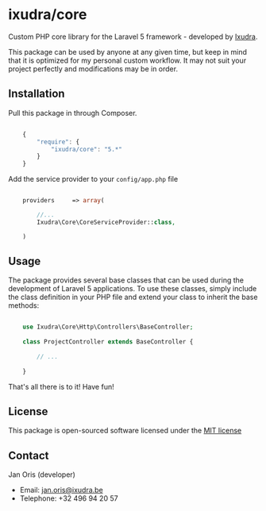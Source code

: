 ixudra/core
================

Custom PHP core library for the Laravel 5 framework - developed by [Ixudra](http://ixudra.be).

This package can be used by anyone at any given time, but keep in mind that it is optimized for my personal custom workflow. It may not suit your project perfectly and modifications may be in order.



## Installation

Pull this package in through Composer.

```js

    {
        "require": {
            "ixudra/core": "5.*"
        }
    }

```

Add the service provider to your `config/app.php` file

```php

    providers     => array(

        //...
        Ixudra\Core\CoreServiceProvider::class,

    )

```



## Usage

The package provides several base classes that can be used during the development of Laravel 5 applications. To use these classes, simply include the class definition in your PHP file and extend your class to inherit the base methods:

```php

    use Ixudra\Core\Http\Controllers\BaseController;
    
    class ProjectController extends BaseController {
    
        // ...
    
    }


```

That's all there is to it! Have fun!




## License

This package is open-sourced software licensed under the [MIT license](http://opensource.org/licenses/MIT)




## Contact

Jan Oris (developer)

- Email: jan.oris@ixudra.be
- Telephone: +32 496 94 20 57